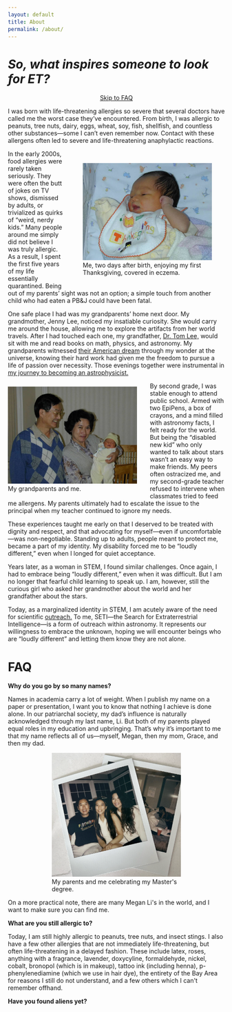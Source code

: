```yaml
---
layout: default
title: About
permalink: /about/
---
```


# *So, what inspires someone to look for ET?*

<div style="text-align: center">
  <a href="#faq" class="skip-link">Skip to FAQ</a>
</div>

I was born with life-threatening allergies so severe that several doctors have called me the worst case they’ve encountered. From birth, I was allergic to peanuts, tree nuts, dairy, eggs, wheat, soy, fish, shellfish, and countless other substances—some I can’t even remember now. Contact with these allergens often led to severe and life-threatening anaphylactic reactions. 


<figure style="float:right; margin: 30px 30px 30px 40px; width: 300px;">
  <img src="/assets/img/baby pic w eczema.jpeg" alt="Me, two days after birth, enjoying my first Thanksgiving, covered in eczema." width="300">
  <figcaption>Me, two days after birth, enjoying my first Thanksgiving, covered in eczema.</figcaption>
</figure>

In the early 2000s, food allergies were rarely taken seriously. They were often the butt of jokes on TV shows, dismissed by adults, or trivialized as quirks of “weird, nerdy kids.” Many people around me simply did not believe I was truly allergic. As a result, I spent the first five years of my life essentially quarantined. Being out of my parents’ sight was not an option; a simple touch from another child who had eaten a PB&J could have been fatal.

One safe place I had was my grandparents’ home next door. My grandmother, Jenny Lee, noticed my insatiable curiosity. She would carry me around the house, allowing me to explore the artifacts from her world travels. After I had touched each one, my grandfather, [Dr. Tom Lee,](https://taiwaneseamericanhistory.org/blog/101-dr-tom-lee/) would sit with me and read books on math, physics, and astronomy. My grandparents witnessed [their American dream](https://taiwaneseamericanhistory.org/blog/mystories269/) through my wonder at the universe, knowing their hard work had given me the freedom to pursue a life of passion over necessity. Those evenings together were instrumental in [my journey to becoming an astrophysicist.](https://physicalsciences.ucla.edu/three-generations-of-bruins/)

<figure style="float:left; margin: 10px 30px 10px auto; width: 300px;">
      <img src="/assets/img/babypicwgrandparents.jpeg" alt="Me with my grandparents." width="300">
  <figcaption>My grandparents and me.</figcaption>
</figure>

By second grade, I was stable enough to attend public school. Armed with two EpiPens, a box of crayons, and a mind filled with astronomy facts, I felt ready for the world. But being the “disabled new kid” who only wanted to talk about stars wasn’t an easy way to make friends. My peers often ostracized me, and my second-grade teacher refused to intervene when classmates tried to feed me allergens. My parents ultimately had to escalate the issue to the principal when my teacher continued to ignore my needs.

These experiences taught me early on that I deserved to be treated with dignity and respect, and that advocating for myself—even if uncomfortable—was non-negotiable. Standing up to adults, people meant to protect me, became a part of my identity. My disability forced me to be “loudly different,” even when I longed for quiet acceptance.

Years later, as a woman in STEM, I found similar challenges. Once again, I had to embrace being “loudly different,” even when it was difficult. But I am no longer that fearful child learning to speak up. I am, however, still the curious girl who asked her grandmother about the world and her grandfather about the stars.

Today, as a marginalized identity in STEM, I am acutely aware of the need for scientific [outreach.](/outreach) To me, SETI—the Search for Extraterrestrial Intelligence—is a form of outreach within astronomy. It represents our willingness to embrace the unknown, hoping we will encounter beings who are “loudly different” and letting them know they are not alone.

# FAQ

**Why do you go by so many names?** 

Names in academia carry a lot of weight. When I publish my name on a paper or presentation, I want you to know that nothing I achieve is done alone. In our patriarchal society, my dad’s influence is naturally acknowledged through my last name, Li. But both of my parents played equal roles in my education and upbringing. That’s why it’s important to me that my name reflects all of us—myself, Megan, then my mom, Grace, and then my dad.

<figure style="display: block; margin: 0 auto; width: 300px;">
  <img src="/assets/img/polaroidwithparents.png" alt="Me with my parents." width="300">
  <figcaption>My parents and me celebrating my Master's degree.</figcaption>
</figure>

On a more practical note, there are many Megan Li's in the world, and I want to make sure you can find me.

**What are you still allergic to?**

Today, I am still highly allergic to peanuts, tree nuts, and insect stings. I also have a few other allergies that are not immediately life-threatening, but often life-threatening in a delayed fashion. These include latex, roses, anything with a fragrance, lavender, doxycyline, formaldehyde, nickel, cobalt, bronopol (which is in makeup), tattoo ink (including henna), p-phenylenediamine (which we use in hair dye), the entirety of the Bay Area for reasons I still do not understand, and a few others which I can't remember offhand.

**Have you found aliens yet?**


